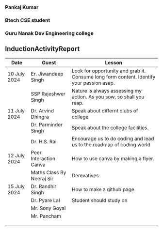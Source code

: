 ### Pankaj Kumar   
### Btech CSE student  
### Guru Nanak Dev Engineering college 
## InductionActivityReport  
  
| Date         | Guest                     | Lesson                                                                                   |
|--------------|---------------------------|------------------------------------------------------------------------------------------|
| 10 July 2024 | Er. Jiwandeep Singh       | Look for opportunity and grab it. Consume long form content. Identify your passion asap. |
|              | SSP Rajeshwer Singh       | Nature is always assessing my action. As you sow, so shall you reap.                     |
| 11 July 2024 | Dr. Arvind Dhingra        | Speak about differnt clubs of college                                                    |
|              | Dr. Parminder Singh       | Speak about the college facilities.                                                      |
|              | Dr. H.S. Rai              | Encourage us to do coding and lead us to the roadmap of coding world                     |
| 12 July 2024 | Peer Interaction Canva    | How to use canva by making a flyer.                                                      |
|              | Maths Class By Neeraj Sir | Derevatives                                                                              |
| 15 July 2024 | Dr. Randhir Singh         | How to make a github page.                                                               |
|              | Dr. Pyare Lal             | Student should study on                                                                  |
|              | Mr. Sony Goyal            |                                                                                          |
|              | Mr. Pancham               |                                                                                          |
|              |                           |                                                                                          |
|              |                           |                                                                                          |
|              |                           |                                                                                          |

    
